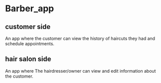 # Barber_app

## customer side
An app where the customer can view the history of haircuts they had and schedule appointments.

## hair salon side
An app where The hairdresser/owner can view and edit information about the customer.
